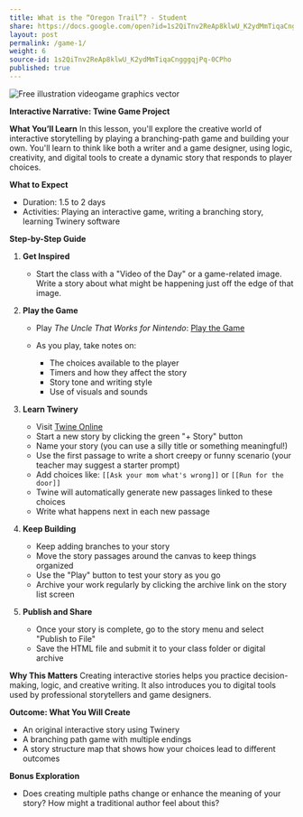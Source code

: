 ```yaml
---
title: What is the “Oregon Trail”? - Student
share: https://docs.google.com/open?id=1s2QiTnv2ReAp8klwU_K2ydMmTiqaCngggqjPq-0CPho
layout: post
permalink: /game-1/
weight: 6
source-id: 1s2QiTnv2ReAp8klwU_K2ydMmTiqaCngggqjPq-0CPho
published: true
---
```

<!--StartFragment-->

![Free illustration videogame graphics vector](https://cdn.pixabay.com/photo/2016/10/13/00/22/illustration-1736462_1280.png)

<!--EndFragment--><!--StartFragment-->

**Interactive Narrative: Twine Game Project**

**What You’ll Learn** In this lesson, you'll explore the creative world of interactive storytelling by playing a branching-path game and building your own. You'll learn to think like both a writer and a game designer, using logic, creativity, and digital tools to create a dynamic story that responds to player choices.

**What to Expect**

* Duration: 1.5 to 2 days
* Activities: Playing an interactive game, writing a branching story, learning Twinery software

**Step-by-Step Guide**

1. **Get Inspired**

   * Start the class with a "Video of the Day" or a game-related image. Write a story about what might be happening just off the edge of that image.
2. **Play the Game**

   * Play *The Uncle That Works for Nintendo*: [Play the Game](http://jayisgames.com/games/the-uncle/)
   * As you play, take notes on:

     * The choices available to the player
     * Timers and how they affect the story
     * Story tone and writing style
     * Use of visuals and sounds
3. **Learn Twinery**

   * Visit [Twine Online](https://twinery.org/)
   * Start a new story by clicking the green "+ Story" button
   * Name your story (you can use a silly title or something meaningful!)
   * Use the first passage to write a short creepy or funny scenario (your teacher may suggest a starter prompt)
   * Add choices like: `[[Ask your mom what's wrong]]` or `[[Run for the door]]`
   * Twine will automatically generate new passages linked to these choices
   * Write what happens next in each new passage
4. **Keep Building**

   * Keep adding branches to your story
   * Move the story passages around the canvas to keep things organized
   * Use the "Play" button to test your story as you go
   * Archive your work regularly by clicking the archive link on the story list screen
5. **Publish and Share**

   * Once your story is complete, go to the story menu and select "Publish to File"
   * Save the HTML file and submit it to your class folder or digital archive

**Why This Matters** Creating interactive stories helps you practice decision-making, logic, and creative writing. It also introduces you to digital tools used by professional storytellers and game designers.

**Outcome: What You Will Create**

* An original interactive story using Twinery
* A branching path game with multiple endings
* A story structure map that shows how your choices lead to different outcomes

**Bonus Exploration**

* Does creating multiple paths change or enhance the meaning of your story? How might a traditional author feel about this?

<!--EndFragment-->